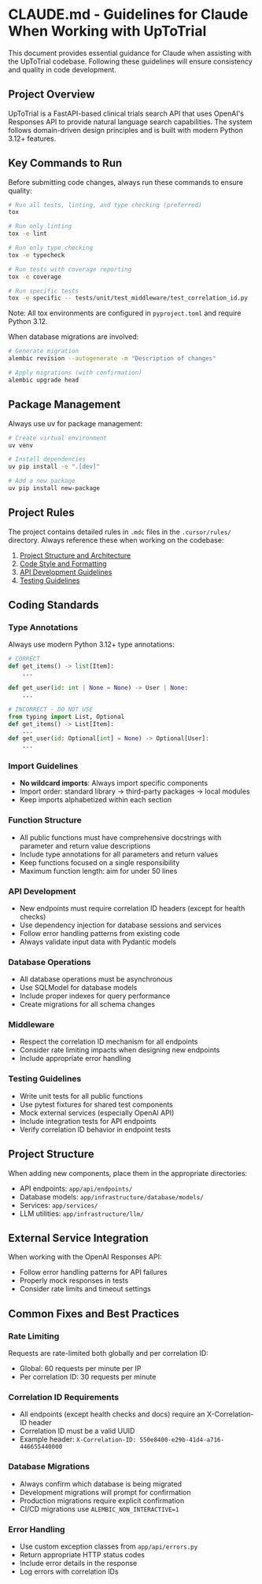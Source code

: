 # CLAUDE.md - Guidelines for Claude When Working with UpToTrial

This document provides essential guidance for Claude when assisting with the UpToTrial codebase. Following these guidelines will ensure consistency and quality in code development.

## Project Overview

UpToTrial is a FastAPI-based clinical trials search API that uses OpenAI's Responses API to provide natural language search capabilities. The system follows domain-driven design principles and is built with modern Python 3.12+ features.

## Key Commands to Run

Before submitting code changes, always run these commands to ensure quality:

```bash
# Run all tests, linting, and type checking (preferred)
tox

# Run only linting
tox -e lint

# Run only type checking
tox -e typecheck 

# Run tests with coverage reporting
tox -e coverage

# Run specific tests
tox -e specific -- tests/unit/test_middleware/test_correlation_id.py
```

Note: All tox environments are configured in `pyproject.toml` and require Python 3.12.

When database migrations are involved:

```bash
# Generate migration
alembic revision --autogenerate -m "Description of changes"

# Apply migrations (with confirmation)
alembic upgrade head
```

## Package Management

Always use uv for package management:

```bash
# Create virtual environment
uv venv

# Install dependencies
uv pip install -e ".[dev]"

# Add a new package
uv pip install new-package
```

## Project Rules

The project contains detailed rules in `.mdc` files in the `.cursor/rules/` directory. Always reference these when working on the codebase:

1. [Project Structure and Architecture](.cursor/rules/01-project-structure.mdc)
2. [Code Style and Formatting](.cursor/rules/02-code-style.mdc)
3. [API Development Guidelines](.cursor/rules/03-api-guidelines.mdc)
4. [Testing Guidelines](.cursor/rules/04-testing.mdc)

## Coding Standards

### Type Annotations

Always use modern Python 3.12+ type annotations:

```python
# CORRECT
def get_items() -> list[Item]:
    ...

def get_user(id: int | None = None) -> User | None:
    ...

# INCORRECT - DO NOT USE
from typing import List, Optional
def get_items() -> List[Item]:
    ...
def get_user(id: Optional[int] = None) -> Optional[User]:
    ...
```

### Import Guidelines

- **No wildcard imports**: Always import specific components
- Import order: standard library → third-party packages → local modules
- Keep imports alphabetized within each section

### Function Structure

- All public functions must have comprehensive docstrings with parameter and return value descriptions
- Include type annotations for all parameters and return values
- Keep functions focused on a single responsibility
- Maximum function length: aim for under 50 lines

### API Development

- New endpoints must require correlation ID headers (except for health checks)
- Use dependency injection for database sessions and services
- Follow error handling patterns from existing code
- Always validate input data with Pydantic models

### Database Operations

- All database operations must be asynchronous
- Use SQLModel for database models
- Include proper indexes for query performance
- Create migrations for all schema changes

### Middleware

- Respect the correlation ID mechanism for all endpoints
- Consider rate limiting impacts when designing new endpoints
- Include appropriate error handling

### Testing Guidelines

- Write unit tests for all public functions
- Use pytest fixtures for shared test components
- Mock external services (especially OpenAI API)
- Include integration tests for API endpoints
- Verify correlation ID behavior in endpoint tests

## Project Structure

When adding new components, place them in the appropriate directories:

- API endpoints: `app/api/endpoints/`
- Database models: `app/infrastructure/database/models/`
- Services: `app/services/`
- LLM utilities: `app/infrastructure/llm/`

## External Service Integration

When working with the OpenAI Responses API:

- Follow error handling patterns for API failures
- Properly mock responses in tests
- Consider rate limits and timeout settings

## Common Fixes and Best Practices

### Rate Limiting

Requests are rate-limited both globally and per correlation ID:
- Global: 60 requests per minute per IP
- Per correlation ID: 30 requests per minute

### Correlation ID Requirements

- All endpoints (except health checks and docs) require an X-Correlation-ID header
- Correlation ID must be a valid UUID
- Example header: `X-Correlation-ID: 550e8400-e29b-41d4-a716-446655440000`

### Database Migrations

- Always confirm which database is being migrated
- Development migrations will prompt for confirmation
- Production migrations require explicit confirmation
- CI/CD migrations use `ALEMBIC_NON_INTERACTIVE=1`

### Error Handling

- Use custom exception classes from `app/api/errors.py`
- Return appropriate HTTP status codes
- Include error details in the response
- Log errors with correlation IDs
